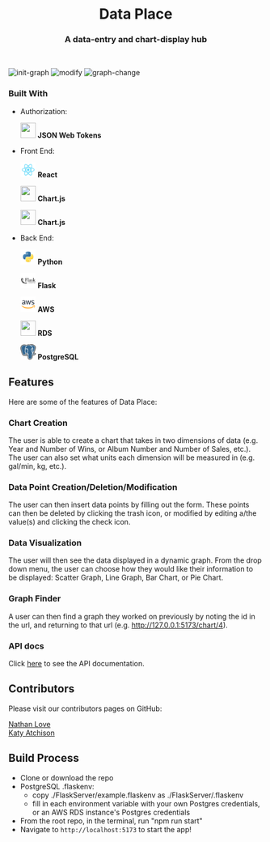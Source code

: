 <h1 align="center"> Data Place </h1>
<h3 align="center"> A data-entry and chart-display hub </h3> <br>


![init-graph](https://github.com/nathanKimbleLove/DataPlace/assets/115827515/0f1c3b4e-9a78-4f16-ad6b-f29a886db2ec)
![modify](https://github.com/nathanKimbleLove/DataPlace/assets/115827515/2af51cc3-f524-47f7-b9a9-ce0ddc3ec9a2)
![graph-change](https://github.com/nathanKimbleLove/DataPlace/assets/115827515/8b832c87-dffc-41a0-81ec-a2685b862175)


### Built With

- Authorization: 

    <img src="https://user-images.githubusercontent.com/118213399/224507614-d14f07e1-3eaf-407f-afcc-ed4e86c7a573.png" width=30px height=30px> **JSON Web Tokens**
    
- Front End:

    <img src="https://raw.githubusercontent.com/github/explore/80688e429a7d4ef2fca1e82350fe8e3517d3494d/topics/react/react.png" width=30px height=30px> **React**
  
    <img src="https://github.com/nathanKimbleLove/DataPlace/assets/115827515/40dcae6f-ace2-4a20-ad04-e47d8d3c470b" width=30px height=30px> **Chart.js**
  
   <img src="https://raw.githubusercontent.com/github/explore/80688e429a7d4ef2fca1e82350fe8e3517d3494d/topics/chartjs/chartjs.png" width=30px height=30px> **Chart.js**


- Back End:

   <img src="https://raw.githubusercontent.com/github/explore/80688e429a7d4ef2fca1e82350fe8e3517d3494d/topics/python/python.png" width=30px height=30px> **Python**

   <img src="https://raw.githubusercontent.com/github/explore/80688e429a7d4ef2fca1e82350fe8e3517d3494d/topics/flask/flask.png" width=30px height=30px> **Flask**
  
   <img src="https://raw.githubusercontent.com/github/explore/80688e429a7d4ef2fca1e82350fe8e3517d3494d/topics/aws/aws.png" width=30px height=30px> **AWS**

   <img src="https://github.com/nathanKimbleLove/DataPlace/assets/115827515/b02cc3d2-6532-4c63-99ee-a0d79398818b" width=30px height=30px> **RDS**

   <img src="https://raw.githubusercontent.com/github/explore/80688e429a7d4ef2fca1e82350fe8e3517d3494d/topics/postgresql/postgresql.png" width=30px height=30px> **PostgreSQL**


## Features

Here are some of the features of Data Place:

### Chart Creation

The user is able to create a chart that takes in two dimensions of data (e.g. Year and Number of Wins, or Album Number and Number of Sales, etc.). The user can also set what units each dimension will be measured in (e.g. gal/min, kg, etc.).

### Data Point Creation/Deletion/Modification

The user can then insert data points by filling out the form. These points can then be deleted by clicking the trash icon, or modified by editing a/the value(s) and clicking the check icon.

### Data Visualization

The user will then see the data displayed in a dynamic graph. From the drop down menu, the user can choose how they would like their information to be displayed: Scatter Graph, Line Graph, Bar Chart, or Pie Chart.

### Graph Finder

A user can then find a graph they worked on previously by noting the id in the url, and returning to that url (e.g. http://127.0.0.1:5173/chart/4).

### API docs

Click [here](https://docs.google.com/document/d/1zwpWDVITgLHQZDq3KL272EO9QyfHkZ3GXBKNifJJMVc/edit?usp=sharing) to see the API documentation.

## Contributors

Please visit our contributors pages on GitHub:

[Nathan Love](https://github.com/nathanKimbleLove) <br>
[Katy Atchison](https://github.com/katy-atch) <br>


## Build Process

- Clone or download the repo
- PostgreSQL .flaskenv:
    - copy ./FlaskServer/example.flaskenv as ./FlaskServer/.flaskenv
    - fill in each environment variable with your own Postgres credentials, or an AWS RDS instance's Postgres credentials
- From the root repo, in the terminal, run "npm run start"
- Navigate to `http://localhost:5173` to start the app!
